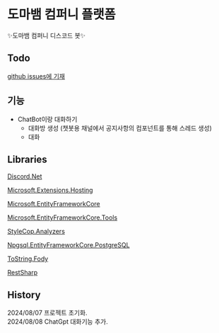 ﻿# 도마뱀 컴퍼니 플랫폼

✨도마뱀 컴퍼니 디스코드 봇✨

## Todo
[github issues에 기재](https://github.com/crystalvalley/LizardBot/issues?q=is%3Aopen+is%3Aissue+label%3AFeature)

## 기능
 - ChatBot이랑 대화하기
	- 대화방 생성 (챗봇용 채널에서 공지사항의 컴포넌트를 통해 스레드 생성)
	- 대화

## Libraries
[Discord.Net](https://www.nuget.org/packages/Discord.Net)

[Microsoft.Extensions.Hosting](https://www.nuget.org/packages/Microsoft.Extensions.Hosting/8.0.0)

[Microsoft.EntityFrameworkCore](https://www.nuget.org/packages/Microsoft.EntityFrameworkCore/9.0.0-preview.6.24327.4)

[Microsoft.EntityFrameworkCore.Tools](https://www.nuget.org/packages/Microsoft.EntityFrameworkCore.Tools/8.0.7)

[StyleCop.Analyzers](https://www.nuget.org/packages/StyleCop.Analyzers/)

[Npgsql.EntityFrameworkCore.PostgreSQL](https://www.nuget.org/packages/Npgsql.EntityFrameworkCore.PostgreSQL/)

[ToString.Fody](https://www.nuget.org/packages/ToString.Fody/)

[RestSharp](https://www.nuget.org/packages/RestSharp)

## History
2024/08/07 프로젝트 초기화.   
2024/08/08 ChatGpt 대화기능 추가.
